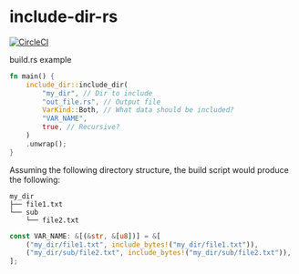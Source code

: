 # include-dir-rs

[![CircleCI](https://circleci.com/gh/olback/include-dir-rs/tree/master.svg?style=svg)](https://circleci.com/gh/olback/include-dir-rs/tree/master)

build.rs example
```rust
fn main() {
    include_dir::include_dir(
        "my_dir", // Dir to include
        "out_file.rs", // Output file
        VarKind::Both, // What data should be included?
        "VAR_NAME",
        true, // Recursive?
    )
    .unwrap();
}
```

Assuming the following directory structure, the build script would produce the following:

```
my_dir
├── file1.txt
└── sub
    └── file2.txt
```

```rust
const VAR_NAME: &[(&str, &[u8])] = &[
    ("my_dir/file1.txt", include_bytes!("my_dir/file1.txt")),
    ("my_dir/sub/file2.txt", include_bytes!("my_dir/sub/file2.txt")),
];
```
